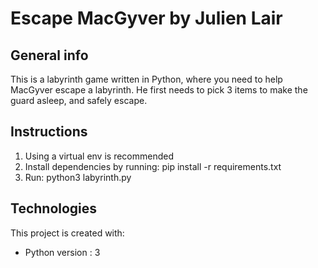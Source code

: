 # Escape MacGyver by Julien Lair
## General info
This is a labyrinth game written in Python, where you need to help MacGyver escape a labyrinth.
He first needs to pick 3 items to make the guard asleep, and safely escape.

## Instructions
1. Using a virtual env is recommended
2. Install dependencies by running: pip install -r requirements.txt
3. Run: python3 labyrinth.py

## Technologies
This project is created with:
* Python version : 3
